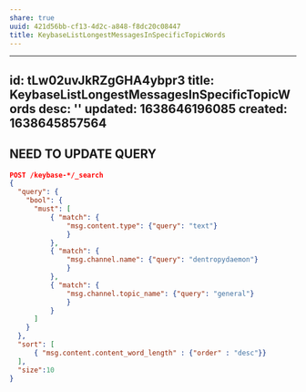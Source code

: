```yaml
---
share: true
uuid: 421d56bb-cf13-4d2c-a848-f8dc20c08447
title: KeybaseListLongestMessagesInSpecificTopicWords
---
```

---
id: tLw02uvJkRZgGHA4ybpr3
title: KeybaseListLongestMessagesInSpecificTopicWords
desc: ''
updated: 1638646196085
created: 1638645857564
---

## NEED TO UPDATE QUERY

``` json
POST /keybase-*/_search
{   
  "query": {
    "bool": {
      "must": [
          { "match": {
              "msg.content.type": {"query": "text"}
              }
          },
          { "match": {
              "msg.channel.name": {"query": "dentropydaemon"}
              }
          },
          { "match": {
              "msg.channel.topic_name": {"query": "general"}
              }
          }
      ]
    }
  },
  "sort": [
      { "msg.content.content_word_length" : {"order" : "desc"}}
  ],
  "size":10
}
```
